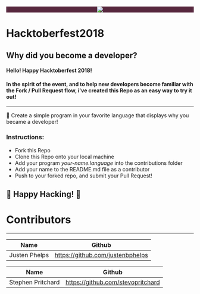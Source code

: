 
<p align="center" style="background-color: #57283e;"><img src="https://hacktoberfest.digitalocean.com/assets/logo-hacktoberfest-658b5aa2bd34e782d29c40bf6afbdff00f20fe1328efa6da17743878ba8db66f.png"></p>

# Hacktoberfest2018
## Why did you become a developer?


#### Hello! Happy Hacktoberfest 2018!
#### In the spirit of the event, and to help new developers become familiar with the Fork / Pull Request flow, i've created this Repo as an easy way to try it out!

--------------
🎉 Create a simple program in your favorite language that displays why you became a developer! 
### Instructions:

- Fork this Repo
- Clone this Repo onto your local machine
- Add your program *your-name.language* into the contributions folder
- Add your name to the README.md file as a contributor
- Push to your forked repo, and submit your Pull Request!



## 🎃 Happy Hacking! 🎃








# Contributors
----

|     Name      |             Github               |
|---------------|----------------------------------|
| Justen Phelps | https://github.com/justenbphelps |

|     Name      |             Github               |
|---------------|----------------------------------|
| Stephen Pritchard | https://github.com/stevopritchard |
